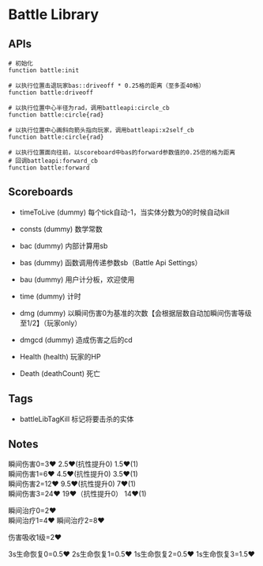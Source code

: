 # Battle Library

## APIs

```mcfunction
# 初始化
function battle:init

# 以执行位置击退玩家bas::driveoff * 0.25格的距离（至多歪40格）
function battle:driveoff

# 以执行位置中心半径为rad，调用battleapi:circle_cb
function battle:circle{rad}

# 以执行位置中心画斜向箭头指向玩家，调用battleapi:x2self_cb
function battle:circle{rad}

# 以执行位置面向往前，以scoreboard中bas的forward参数值的0.25倍的格为距离
# 回调battleapi:forward_cb
function battle:forward
```

## Scoreboards

* timeToLive (dummy) 每个tick自动-1，当实体分数为0的时候自动kill
* consts (dummy) 数学常数
* bac (dummy) 内部计算用sb
* bas (dummy) 函数调用传递参数sb（Battle Api Settings）
* bau (dummy) 用户计分板，欢迎使用
* time (dummy) 计时
* dmg (dummy) 以瞬间伤害0为基准的次数【会根据层数自动加瞬间伤害等级至1/2】（玩家only）
* dmgcd (dummy) 造成伤害之后的cd

* Health (health) 玩家的HP
* Death (deathCount) 死亡

## Tags

* battleLibTagKill 标记将要击杀的实体

## Notes

瞬间伤害0=3♥ 2.5♥(抗性提升0)  1.5♥(1)  
瞬间伤害1=6♥ 4.5♥(抗性提升0)  3.5♥(1)  
瞬间伤害2=12♥ 9.5♥(抗性提升0) 7♥(1)  
瞬间伤害3=24♥ 19♥（抗性提升0） 14♥(1)

瞬间治疗0=2♥  
瞬间治疗1=4♥
瞬间治疗2=8♥

伤害吸收1级=2♥

3s生命恢复0=0.5♥
2s生命恢复1=0.5♥
1s生命恢复2=0.5♥
1s生命恢复3=1.5♥
